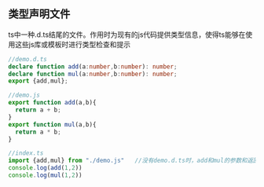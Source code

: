 ## 类型声明文件

ts中一种.d.ts结尾的文件。作用时为现有的js代码提供类型信息，使得ts能够在使用这些js库或模板时进行类型检查和提示

```ts
//demo.d.ts
declare function add(a:number,b:number): number;
declare function mul(a:number,b:number): number;
export {add,mul};

//demo.js
export function add(a,b){
  return a + b;
}
export function mul(a,b){
  return a * b;
}

//index.ts
import {add,mul} from "./demo.js"	//没有demo.d.ts时，add和mul的参数和返回值提示显示都是any
console.log(add(1,2))
console.log(mul(1,2))
```

